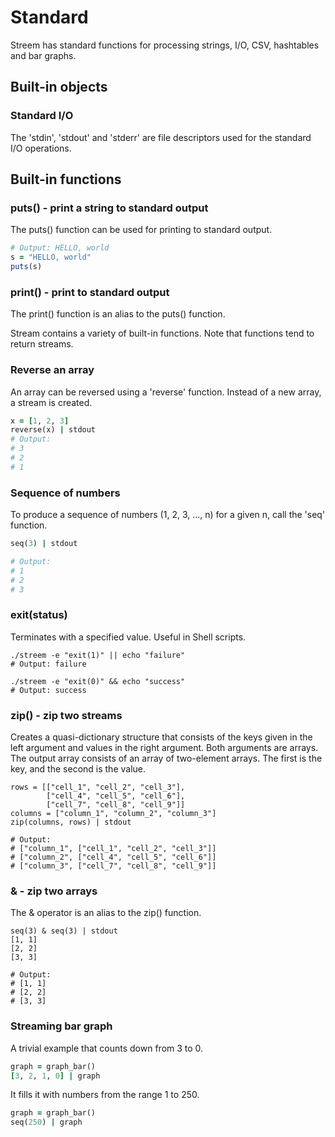 # Standard

Streem has standard functions for processing strings, I/O, CSV, hashtables and bar graphs.

## Built-in objects

### Standard I/O

The 'stdin', 'stdout' and 'stderr' are file descriptors used for the standard I/O operations.

## Built-in functions

### puts() - print a string to standard output

The puts() function can be used for printing to standard output.

```ruby
# Output: HELLO, world
s = "HELLO, world"
puts(s)
```

### print() - print to standard output

The print() function is an alias to the puts() function.

Stream contains a variety of built-in functions. Note that functions tend to return streams.

### Reverse an array

An array can be reversed using a 'reverse' function. Instead of a new array, a stream is created.

```ruby
x = [1, 2, 3]
reverse(x) | stdout
# Output:
# 3
# 2
# 1
```

### Sequence of numbers

To produce a sequence of numbers (1, 2, 3, ..., n) for a given n, call the 'seq' function.

```ruby
seq(3) | stdout

# Output:
# 1
# 2
# 3
```

### exit(status)

Terminates with a specified value. Useful in Shell scripts.

```shell
./streem -e "exit(1)" || echo "failure"
# Output: failure
```

```shell
./streem -e "exit(0)" && echo "success"
# Output: success
```

### zip() - zip two streams

Creates a quasi-dictionary structure that consists of the keys given in the left argument and values in the right argument.
Both arguments are arrays. The output array consists of an array of two-element arrays. The first is the key, and the second is the value.

```shell
rows = [["cell_1", "cell_2", "cell_3"],
        ["cell_4", "cell_5", "cell_6"],
        ["cell_7", "cell_8", "cell_9"]]
columns = ["column_1", "column_2", "column_3"]
zip(columns, rows) | stdout

# Output:
# ["column_1", ["cell_1", "cell_2", "cell_3"]]
# ["column_2", ["cell_4", "cell_5", "cell_6"]]
# ["column_3", ["cell_7", "cell_8", "cell_9"]]
```

### & - zip two arrays

The & operator is an alias to the zip() function.

```shell
seq(3) & seq(3) | stdout
[1, 1]
[2, 2]
[3, 3]

# Output:
# [1, 1]
# [2, 2]
# [3, 3]
```

### Streaming bar graph

A trivial example that counts down from 3 to 0.

```ruby
graph = graph_bar()
[3, 2, 1, 0] | graph
```

It fills it with numbers from the range 1 to 250.

```ruby
graph = graph_bar()
seq(250) | graph
```
